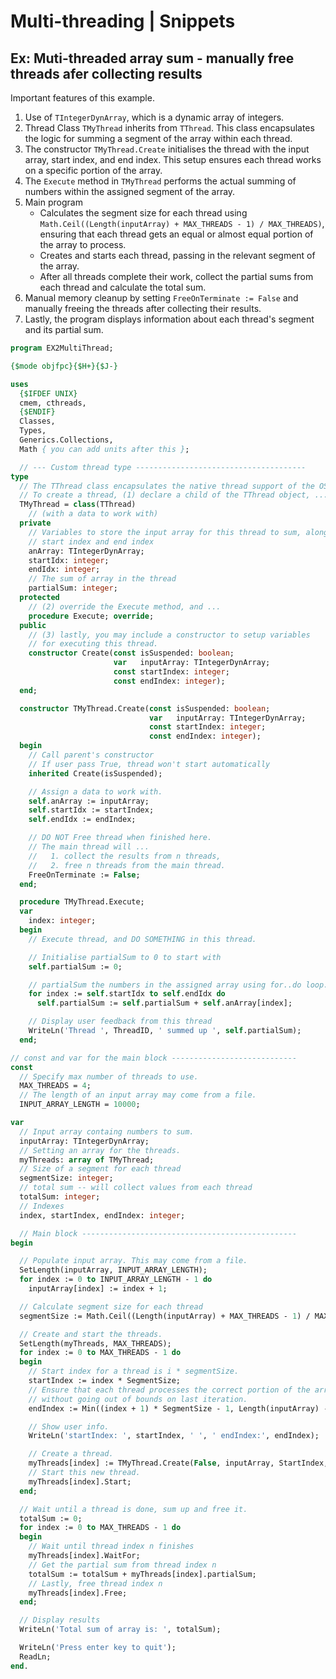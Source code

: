 # Multi-threading | Snippets

## Ex: Muti-threaded array sum - manually free threads afer collecting results

Important features of this example.

1. Use of `TIntegerDynArray`, which is a dynamic array of integers.
2. Thread Class `TMyThread` inherits from `TThread`. This class encapsulates the logic for summing a segment of the array within each thread.
3. The constructor `TMyThread.Create` initialises the thread with the input array, start index, and end index. This setup ensures each thread works on a specific portion of the array.
4. The `Execute` method in `TMyThread` performs the actual summing of numbers within the assigned segment of the array.
5. Main program
      - Calculates the segment size for each thread using `Math.Ceil((Length(inputArray) + MAX_THREADS - 1) / MAX_THREADS)`, ensuring that each thread gets an equal or almost equal portion of the array to process.
      - Creates and starts each thread, passing in the relevant segment of the array.
      - After all threads complete their work, collect the partial sums from each thread and calculate the total sum.
6. Manual memory cleanup by setting `FreeOnTerminate := False` and manually freeing the threads after collecting their results.
7. Lastly, the program displays information about each thread's segment and its partial sum.

```pascal linenums="1"
program EX2MultiThread;

{$mode objfpc}{$H+}{$J-}

uses
  {$IFDEF UNIX}
  cmem, cthreads,
  {$ENDIF}
  Classes,
  Types,
  Generics.Collections,
  Math { you can add units after this };

  // --- Custom thread type --------------------------------------
type
  // The TThread class encapsulates the native thread support of the OS.
  // To create a thread, (1) declare a child of the TThread object, ...
  TMyThread = class(TThread)
    // (with a data to work with)
  private
    // Variables to store the input array for this thread to sum, along with
    // start index and end index
    anArray: TIntegerDynArray;
    startIdx: integer;
    endIdx: integer;
    // The sum of array in the thread
    partialSum: integer;
  protected
    // (2) override the Execute method, and ...
    procedure Execute; override;
  public
    // (3) lastly, you may include a constructor to setup variables
    // for executing this thread.
    constructor Create(const isSuspended: boolean;
                       var   inputArray: TIntegerDynArray;
                       const startIndex: integer;
                       const endIndex: integer);
  end;

  constructor TMyThread.Create(const isSuspended: boolean;
                               var   inputArray: TIntegerDynArray;
                               const startIndex: integer;
                               const endIndex: integer);
  begin
    // Call parent's constructor
    // If user pass True, thread won't start automatically
    inherited Create(isSuspended);

    // Assign a data to work with.
    self.anArray := inputArray;
    self.startIdx := startIndex;
    self.endIdx := endIndex;

    // DO NOT Free thread when finished here.
    // The main thread will ...
    //   1. collect the results from n threads,
    //   2. free n threads from the main thread.
    FreeOnTerminate := False;
  end;

  procedure TMyThread.Execute;
  var
    index: integer;
  begin
    // Execute thread, and DO SOMETHING in this thread.

    // Initialise partialSum to 0 to start with
    self.partialSum := 0;

    // partialSum the numbers in the assigned array using for..do loop.
    for index := self.startIdx to self.endIdx do
      self.partialSum := self.partialSum + self.anArray[index];

    // Display user feedback from this thread
    WriteLn('Thread ', ThreadID, ' summed up ', self.partialSum);
  end;

// const and var for the main block ----------------------------
const
  // Specify max number of threads to use.
  MAX_THREADS = 4;
  // The length of an input array may come from a file.
  INPUT_ARRAY_LENGTH = 10000;

var
  // Input array containg numbers to sum.
  inputArray: TIntegerDynArray;
  // Setting an array for the threads.
  myThreads: array of TMyThread;
  // Size of a segment for each thread
  segmentSize: integer;
  // total sum -- will collect values from each thread
  totalSum: integer;
  // Indexes
  index, startIndex, endIndex: integer;

  // Main block ------------------------------------------------
begin

  // Populate input array. This may come from a file.
  SetLength(inputArray, INPUT_ARRAY_LENGTH);
  for index := 0 to INPUT_ARRAY_LENGTH - 1 do
    inputArray[index] := index + 1;

  // Calculate segment size for each thread
  segmentSize := Math.Ceil((Length(inputArray) + MAX_THREADS - 1) / MAX_THREADS);

  // Create and start the threads.
  SetLength(myThreads, MAX_THREADS);
  for index := 0 to MAX_THREADS - 1 do
  begin
    // Start index for a thread is i * segmentSize.
    startIndex := index * SegmentSize;
    // Ensure that each thread processes the correct portion of the array
    // without going out of bounds on last iteration.
    endIndex := Min((index + 1) * SegmentSize - 1, Length(inputArray) - 1);

    // Show user info.
    WriteLn('startIndex: ', startIndex, ' ', ' endIndex:', endIndex);

    // Create a thread.
    myThreads[index] := TMyThread.Create(False, inputArray, StartIndex, EndIndex);
    // Start this new thread.
    myThreads[index].Start;
  end;

  // Wait until a thread is done, sum up and free it.
  totalSum := 0;
  for index := 0 to MAX_THREADS - 1 do
  begin
    // Wait until thread index n finishes
    myThreads[index].WaitFor;
    // Get the partial sum from thread index n
    totalSum := totalSum + myThreads[index].partialSum;
    // Lastly, free thread index n
    myThreads[index].Free;
  end;

  // Display results
  WriteLn('Total sum of array is: ', totalSum);

  WriteLn('Press enter key to quit');
  ReadLn;
end.
```